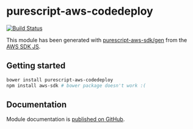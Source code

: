 # purescript-aws-codedeploy

[![Build Status](https://app.wercker.com/status/5909b9e96d1080804b17a28f72f87b6b/s/master)](https://app.wercker.com/project/byKey/5909b9e96d1080804b17a28f72f87b6b)

This module has been generated with [purescript-aws-sdk/gen](https://github.com/purescript-aws-sdk/gen) from the [AWS SDK JS](https://github.com/aws/aws-sdk-js).

## Getting started

```sh
bower install purescript-aws-codedeploy
npm install aws-sdk # bower package doesn't work :(
```

## Documentation

Module documentation is [published on GitHub](https://github.com/purescript-aws-sdk/purescript-aws-codedeploy/tree/master/docs).
